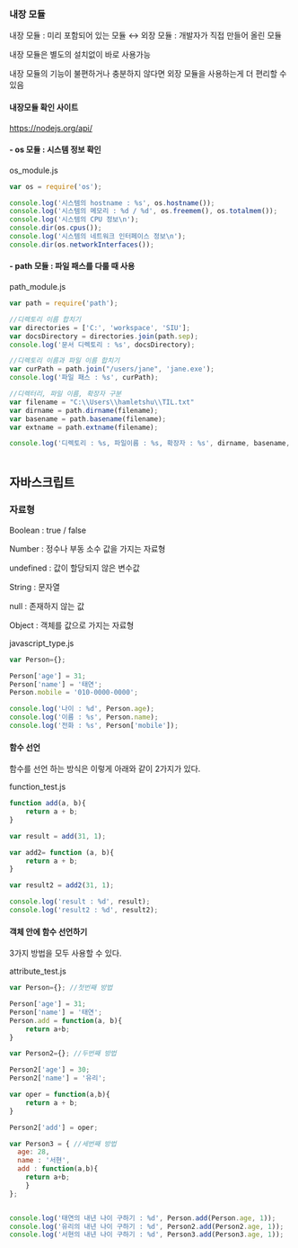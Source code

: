 ### 내장 모듈

내장 모듈 : 미리 포함되어 있는 모듈 ↔ 외장 모듈 : 개발자가 직접 만들어 올린 모듈

내장 모듈은 별도의 설치없이 바로 사용가능

내장 모듈의 기능이 불편하거나 충분하지 않다면 외장 모듈을 사용하는게 더 편리할 수 있음



#### 내장모듈 확인 사이트

https://nodejs.org/api/



#### - os 모듈 : 시스템 정보 확인

os_module.js

~~~js
var os = require('os');

console.log('시스템의 hostname : %s', os.hostname());
console.log('시스템의 메모리 : %d / %d', os.freemem(), os.totalmem());
console.log('시스템의 CPU 정보\n');
console.dir(os.cpus());
console.log('시스템의 네트워크 인터페이스 정보\n');
console.dir(os.networkInterfaces());
~~~



#### - path 모듈 : 파일 패스를 다룰 때 사용

path_module.js

~~~js
var path = require('path');

//디렉토리 이름 합치기
var directories = ['C:', 'workspace', 'SIU'];
var docsDirectory = directories.join(path.sep);
console.log('문서 디렉토리 : %s', docsDirectory);

//디렉토리 이름과 파일 이름 합치기
var curPath = path.join("/users/jane", 'jane.exe');
console.log('파일 패스 : %s', curPath);

//디렉터리, 파일 이름, 확장자 구분
var filename = "C:\\Users\\hamletshu\\TIL.txt"
var dirname = path.dirname(filename);
var basename = path.basename(filename);
var extname = path.extname(filename);

console.log('디렉토리 : %s, 파일이름 : %s, 확장자 : %s', dirname, basename, extname);
        
~~~



## 자바스크립트

### 자료형

Boolean : true / false

Number : 정수나 부동 소수 값을 가지는 자료형

undefined : 값이 할당되지 않은 변수값

String : 문자열

null : 존재하지 않는 값

Object : 객체를 값으로 가지는 자료형



javascript_type.js

~~~js
var Person={};

Person['age'] = 31;
Person['name'] = '태연';
Person.mobile = '010-0000-0000';

console.log('나이 : %d', Person.age);
console.log('이름 : %s', Person.name);
console.log('전화 : %s', Person['mobile']);
~~~



#### 함수 선언

함수를 선언 하는 방식은 이렇게 아래와 같이 2가지가 있다.

function_test.js

~~~js
function add(a, b){
    return a + b;
}

var result = add(31, 1);

var add2= function (a, b){
    return a + b;
}

var result2 = add2(31, 1);

console.log('result : %d', result);
console.log('result2 : %d', result2);
~~~



#### 객체 안에 함수 선언하기

3가지 방법을 모두 사용할 수 있다.

attribute_test.js

~~~js
var Person={}; //첫번째 방법

Person['age'] = 31;
Person['name'] = '태연';
Person.add = function(a, b){
    return a+b;
}

var Person2={}; //두번째 방법

Person2['age'] = 30;
Person2['name'] = '유리';

var oper = function(a,b){
    return a + b;
}

Person2['add'] = oper;

var Person3 = { //세번째 방법
  age: 28,
  name : '서현',
  add : function(a,b){
    return a+b;
    }
};


console.log('태연의 내년 나이 구하기 : %d', Person.add(Person.age, 1));
console.log('유리의 내년 나이 구하기 : %d', Person2.add(Person2.age, 1));
console.log('서현의 내년 나이 구하기 : %d', Person3.add(Person3.age, 1));
~~~





